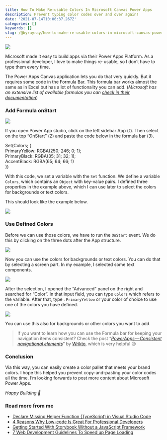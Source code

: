 ```yaml
---
title: How To Make Re-usable Colors In Microsoft Canvas Power Apps
description: Prevent typing color codes over and over again!
date: '2021-07-14T10:06:37.267Z'
categories: []
keywords: []
slug: /@byrayray/how-to-make-re-usable-colors-in-microsoft-canvas-power-apps-e3a971f68148
---
```


![](/Users/devbyrayray/Downloads/medium-export-a7b31d8cfbafc479a349e86525a0598d57555fb548cdfad5aa20f48d7b4db09d/posts/md_1664876347726/img/1__N6j8yyRENowFQG0Q77b3ug.png)

Microsoft made it easy to build apps via their Power Apps Platform. As a professional developer, I love to make things re-usable, so I don’t have to type them every time.

The Power Apps Canvas application lets you do that very quickly. But it requires some code in the Formula Bar. This formula bar works almost the same as in Excel but has a lot of functionality you can add. (_Microsoft has an extensive list of available formulas you can_ [_check in their documentation_](https://docs.microsoft.com/nl-nl/powerapps/maker/canvas-apps/formula-reference))

### Add Formula onStart

![](/Users/devbyrayray/Downloads/medium-export-a7b31d8cfbafc479a349e86525a0598d57555fb548cdfad5aa20f48d7b4db09d/posts/md_1664876347726/img/1__ZKXikNZrMHv9CBfx9hM0RA.png)

If you open Power App studio, click on the left sidebar App (_1_). Then select on the top “OnStart” (_2_) and paste the code below in the formula bar (_3_).

Set(Colors; {  
 PrimaryYellow: RGBA(250; 246; 0; 1);  
 PrimaryBlack: RGBA(35; 31; 32; 1);  
 AccentBlack: RGBA(65; 64; 66; 1)  
})

With this code, we set a variable with the `Set` function. We define a variable `Colors`, which contains an `Object` with key-value pairs. I defined three properties in the example above, which I can use later to select the colors for backgrounds or text colors.

This should look like the example below.

![](/Users/devbyrayray/Downloads/medium-export-a7b31d8cfbafc479a349e86525a0598d57555fb548cdfad5aa20f48d7b4db09d/posts/md_1664876347726/img/1__IAPE6hcMVkzr__l93Mgr5Wg.png)

### Use Defined Colors

Before we can use those colors, we have to run the `OnStart` event. We do this by clicking on the three dots after the App structure.

![](/Users/devbyrayray/Downloads/medium-export-a7b31d8cfbafc479a349e86525a0598d57555fb548cdfad5aa20f48d7b4db09d/posts/md_1664876347726/img/1__1MFvBz36q__BQTXythNnSdg.png)

Now you can use the colors for backgrounds or text colors. You can do that by selecting a screen part. In my example, I selected some text components.

![](/Users/devbyrayray/Downloads/medium-export-a7b31d8cfbafc479a349e86525a0598d57555fb548cdfad5aa20f48d7b4db09d/posts/md_1664876347726/img/1__tiYjvxWHRKAK8uqDJCMOjQ.png)

After the selection, I opened the “Advanced” panel on the right and searched for “Color”. In that input field, you can type `Colors` which refers to the variable. After that, type `.PrimaryYellow` or your color of choice to use one of the colors you have defined.

![](/Users/devbyrayray/Downloads/medium-export-a7b31d8cfbafc479a349e86525a0598d57555fb548cdfad5aa20f48d7b4db09d/posts/md_1664876347726/img/1__tTMlLD5YWTaL8nU6mxMWeg.png)

You can use this also for backgrounds or other colors you want to add.

> If you want to learn how you can use the Formula bar for keeping your navigation items consistent? Check the post “[_PowerApps — Consistent navigational elements_](https://wrikto.medium.com/whos-got-the-button-6bc00473932c)” by [Wrikto](https://medium.com/u/5b8cfe70bdb4), which is very helpful 😉

### Conclusion

Via this way, you can easily create a color pallet that meets your brand colors. I hope this helped you prevent copy-and-pasting your color codes all the time. I’m looking forwards to post more content about Microsoft Power Apps.

_Happy Building 🚀_

### Read more from me

*   [Declare Missing Helper Function (TypeScript) in Visual Studio Code](https://medium.com/dev-together/declare-missing-helper-function-typescript-in-visual-studio-code-c058ea72de8d)
*   [4 Reasons Why Low-code Is Great For Professional Developers](https://javascript.plainenglish.io/4-reasons-why-low-code-is-great-for-professional-developers-f374c3ba4182)
*   [Getting Started With Storybook Without a JavaScript Framework](https://betterprogramming.pub/getting-started-with-storybook-without-a-javascript-framework-c2968d3f3d9f)
*   [7 Web Development Guidelines To Speed up Page Loading](https://betterprogramming.pub/7-web-development-guidelines-to-speed-up-page-loading-e8f0e13a53b)